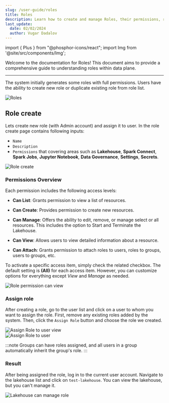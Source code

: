 ```yaml
---
slug: /user-guide/roles
title: Roles
description: Learn how to create and manage Roles, their permissions, responsibilities, and best practices for effective management.
last_update:
  date: 02/02/2024
  author: Vugar Dadalov
---
```


import { Plus } from "@phosphor-icons/react";
import Img from '@site/src/components/Img';

Welcome to the documentation for Roles! This document aims to provide a comprehensive guide to understanding roles within data plane.

---

The system initially generates some roles with full permissions. Users have the ability to create new role or duplicate existing role from role list.

<Img src="/img/user-guide/iam/roles/roles.png"  alt="Roles" />

## Role create

Lets create new role (with Admin account) and assign it to user.
In the role create page contains following inputs:

- `Name`
- `Description`
- `Permissions` that covering areas such as **Lakehouse**, **Spark Connect**, **Spark Jobs**, **Jupyter Notebook**, **Data Governance**, **Settings**, **Secrets**.

<Img src="/img/user-guide/iam/roles/role-create.png"  alt="Role create" />

### Permissions Overview

Each permission includes the following access levels:

- **Can List**: Grants permission to view a list of resources.
- **Can Create**: Provides permission to create new resources.
- **Can Manage**: Offers the ability to edit, remove, or manage select or all resources. This includes the option to Start and Terminate the Lakehouse.

- **Can View**: Allows users to view detailed information about a resource.

- **Can Attach**: Grants permission to attach roles to users, roles to groups, users to groups, etc.

To activate a specific access item, simply check the related checkbox. The default setting is **(All)** for each access item. However, you can customize options for everything except _View_ and _Manage_ as needed.

<Img src="/img/user-guide/iam/roles/access-can-view.png"  alt="Role permission can view"  />

### Assign role

After creating a role, go to the user list and click on a user to whom you want to assign the role. First, remove any existing roles added by the system. Then, click the `Assign Role` button and choose the role we created.

<div className="row">
  <div className="col col--6">
    <Img src="/img/user-guide/iam/roles/user-details.png"  alt="Assign Role to user view"  maxWidth="800px"/>
  </div>
  <div className="col col--6">
    <Img src="/img/user-guide/iam/roles/user-assigned-roles.png"  alt="Assign Role to user"  maxWidth="800px"/>
  </div>
</div>

:::note
Groups can have roles assigned, and all users in a group automatically inherit the group's role.
:::

### Result

After being assigned the role, log in to the current user account. Navigate to the lakehouse list and click on `test-lakehouse`.
You can view the lakehouse, but you can't manage it.

<Img src="/img/user-guide/iam/roles/lakehouse-manage-denied.png"  alt="Lakehouse can manage role"/>
